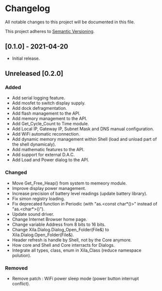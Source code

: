 # Changelog

All notable changes to this project will be documented in this file.

This project adheres to [Semantic Versioning](https://semver.org/spec/v2.0.0.html).

## [0.1.0] - 2021-04-20

- Initial release.

## Unreleased [0.2.0]

### Added

- Add serial logging feature.
- Add mosfet to switch display supply.
- Add dock defragmentation.
- Add flash management to the API.
- Add memory management to the API.
- Add Get_Cycle_Count to Time module.
- Add Local IP, Gateway IP, Subnet Mask and DNS manual configuration.
- Add WiFi automatic reconnection.
- Add dynamic memory management within Shell (load and unload part of the shell dynamicaly).
- Add mathematic features to the API.
- Add support for external D.A.C.
- Add Load and Power dialog to the API.

### Changed

- Move Get_Free_Heap() from system to memeory module.
- Improve display power management.
- Increase precision of battery level readings (update battery library).
- Fix simon registry loading.
- Fix deprecated function in Periodic (with "as.<const char*()>" instead of "as.<char*>()").
- Update sound driver.
- Change Internet Browser home page.
- Change variable Address from 8 bits to 16 bits.
- Change Xila.Dialog.Dialog_Open_Folder(File&) to Xila.Dialog.Open_Folder(File&).
- Header refresh is handle by Shell, not by the Core anymore.
- How core and Shell and Core interracts for Dialogs.
- Integrate all types, class, enum in Xila_Class (reduce namespace polution).

### Removed

- Remove patch : WiFi power sleep mode (power button interrupt conflict).



